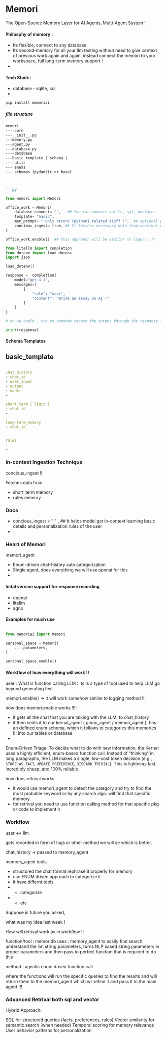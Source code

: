 # Memori

The Open-Source Memory Layer for AI Agents, Multi-Agent System !

#### Philosphy of memory :
- Its flexible, connect to any database
- Its second-memory for all your llm testing without need to give context of previous work again and again, instead connect the memori to your workspace, full long-term memory support !
- 

#### Tech Stack :
- database - sqlite, sql
- 

```bash
pip install memoriai
```


##### file structure

```md
memori
----core
---__init__.py
---memory.py
---agent.py
---database.py
----database
---basic_template ( schema )
----utils
--- enums
--- schemas (pydantic or base)



```py

from memori import Memori

office_work = Memori(
    database_connect= "",   ## You can connect sqlite, sql, postgres
    template= "basic",
    mem_prompt= " Only record {python} related stuff !",  ## optional parameter
    concious_ingest= true, ## It fetches necessary data from concious_memory, rules !!!
)

office_work.enable()  ## this approach will be similar to loguru !!!

from litellm import completion
from dotenv import load_dotenv
import json

load_dotenv()

response =  completion(
    model="gpt-4.1",
    messages=[
        {
            "role": "user",
            "content": "Write an essay on AI !"
        }
    ]
)

# or we could , try to somehow record the output through the response format !!

print(response)

```

#### Schema Templates

## basic_template

```yml

chat_history
- chat_id
- user_input
- output
- model
- 

short_term ( limit )
- chat_id
- 

long-term_memory
- chat_id


rules
-
-

``` 

### In-context Ingestion Technique

concious_ingset !!

Fetches data from
- short_term memory
- rules memory

### Docs

- concious_ingest = " " , ## It helos model get in-context learning basic details and personalization rules of the user 
- 


### Heart of Memori 

memori_agent
- Enum-driven chat-history auto categorization
- Single agent, does everything we will use openai for this
- 



#### Inital version support for response recording 

- openai
- litellm
- agno



#### Examples for much use 


```py

from memoriai import Memori

personal_space = Memori(
    ....parameters,
)

personal_space.enable()

```

#### Workflow of how everything will work !!

user : What is function calling 
LLM : Its is a type of tool used to help LLM go beyond generating text 


memori.enable()                  -> it will work somehow similar to logging method !!


how does memori.enable works !!!!
- it gets all the chat that you are talking with the LLM, to chat_history
- it then sents it to our kernal_agent ( gibon_agent / memori_agent ), has an defined enum schema, which it follows to categories this memories !!! into our tables or database
- 


Enum-Driven Triage: To decide what to do with new information, the Kernel uses a
highly efficient, enum-based function call. Instead of "thinking" in long paragraphs, the
LLM makes a single, low-cost token decision (e.g., `STORE_AS_FACT`,
`UPDATE_PREFERENCE`, `DISCARD_TRIVIAL`). This is lightning-fast, incredibly
cheap, and 100% reliable

how does retrival works
- it would use memori_agent to detect the category and try to find the most probable keyword or by any search algo. will find that specific memory
- for retrival you need to use function calling method for that specific pkg or code to implement it 

### Workflow

user <-> llm 

gets recorded in form of logs or other method we will se which is better.

chat_history -> passed to memory_agent

memory_agent tools
- structured the chat format rephrase it properly for memory
- use ENUM driven approach to categorize it
- it have differnt tools
-   -   categorize
-   -   etc

Suppose in future you asked, 

what was my idea last week !


How will retrival work as in workflow !!


function/tool : memoridb
uses : memory_agent to easily find search understand the llm string parameters, turns NLP based string parameters in proper parameters and then pass to perfect function that is required to do this

method : agentic enum driven function call

where the functions will run the specific queries to find the results and will return them to the memori_agent which wil refine it and pass it to the main agent !!!


### Advanced Retrival both sql and vector 

 Hybrid Approach:

SQL for structured queries (facts, preferences, rules)
Vector similarity for semantic search (when needed)
Temporal scoring for memory relevance
User behavior patterns for personalization

